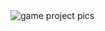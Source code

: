 <html>
  <head>
    <title>GAME DEVELOPMENT </title>
  </head>
  <body>
    <img src="C:\Users\HP\OneDrive\Pictures\Screenshots\Screenshot 2024-08-22 215031.png" alt="game project pics">
  </body>
</html>
